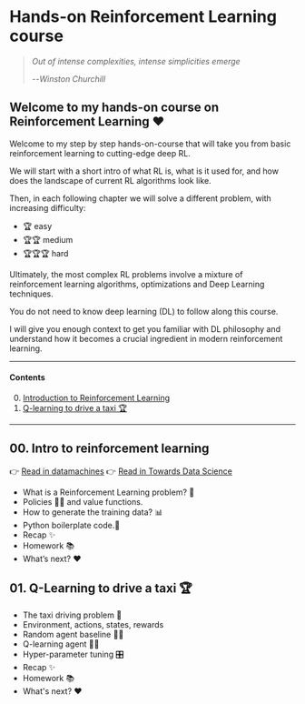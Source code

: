 # Hands-on Reinforcement Learning course

> *Out of intense complexities, intense simplicities emerge*
>
> --*Winston Churchill*

## Welcome to my hands-on course on Reinforcement Learning ❤️

Welcome to my step by step hands-on-course that will take you from basic reinforcement learning to cutting-edge deep RL.

We will start with a short intro of what RL is, what is it used for, and how does the landscape of current
RL algorithms look like.

Then, in each following chapter we will solve a different problem, with increasing difficulty:
- 🏆 easy
- 🏆🏆 medium
- 🏆🏆🏆  hard

Ultimately, the most complex RL problems involve a mixture of reinforcement learning algorithms, optimizations and Deep Learning techniques.

You do not need to know deep learning (DL) to follow along this course.

I will give you enough context to get you familiar with DL philosophy and understand
how it becomes a crucial ingredient in modern reinforcement learning.

----

#### Contents

0. [Introduction to Reinforcement Learning](https://towardsdatascience.com/hands-on-reinforcement-learning-course-part-1-269b50e39d08)
1. [Q-learning to drive a taxi 🏆](01_taxi/README.md)
----


## 00. Intro to reinforcement learning

👉 [Read in datamachines](http://datamachines.xyz/2021/11/17/hands-on-reinforcement-learning-course-part-1/) 
👉 [Read in Towards Data Science](https://towardsdatascience.com/hands-on-reinforcement-learning-course-part-1-269b50e39d08)

- What is a Reinforcement Learning problem? 🤔
- Policies 👮🏽 and value functions.
- How to generate the training data? 📊
- Python boilerplate code.🐍
- Recap ✨
- Homework 📚
- What’s next? ❤️      

## 01. Q-Learning to drive a taxi 🏆
- The taxi driving problem 🚕 
- Environment, actions, states, rewards 
- Random agent baseline 🤖🍷 
- Q-learning agent 🤖🧠 
- Hyper-parameter tuning 🎛️ 
- Recap ✨ 
- Homework 📚 
- What's next? ❤️
